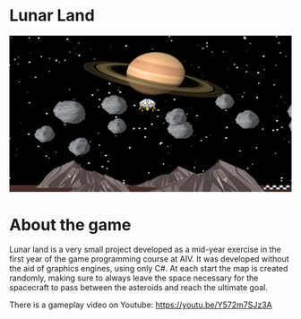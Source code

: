 # Lunar Land

![Screenshot](preview_image.png)

About the game
==============
Lunar land is a very small project developed as a mid-year exercise in the first year of the game programming course at AIV. It was developed without the aid of graphics engines, using only C#. At each start the map is created randomly, making sure to always leave the space necessary for the spacecraft to pass between the asteroids and reach the ultimate goal.

There is a gameplay video on Youtube: https://youtu.be/Y572m7SJz3A

